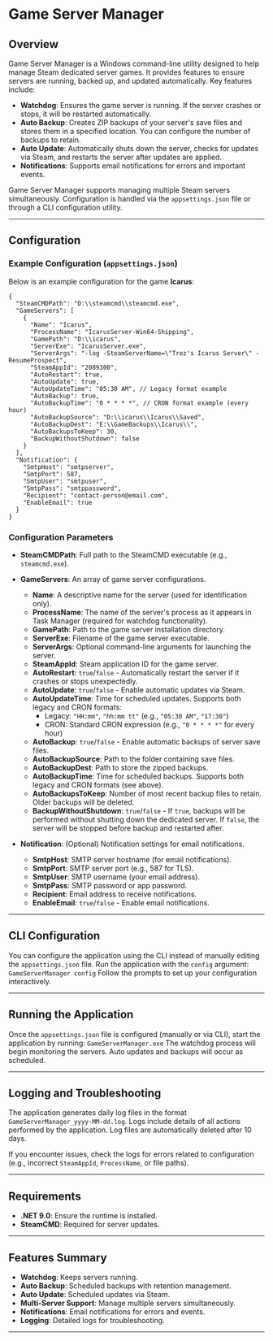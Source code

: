 # Game Server Manager

## Overview
Game Server Manager is a Windows command-line utility designed to help manage Steam dedicated server games. It provides features to ensure servers are running, backed up, and updated automatically. Key features include:

- **Watchdog**: Ensures the game server is running. If the server crashes or stops, it will be restarted automatically.
- **Auto Backup**: Creates ZIP backups of your server's save files and stores them in a specified location. You can configure the number of backups to retain.
- **Auto Update**: Automatically shuts down the server, checks for updates via Steam, and restarts the server after updates are applied.
- **Notifications**: Supports email notifications for errors and important events.

Game Server Manager supports managing multiple Steam servers simultaneously. Configuration is handled via the `appsettings.json` file or through a CLI configuration utility.

---

## Configuration

### Example Configuration (`appsettings.json`)
Below is an example configuration for the game **Icarus**:
```
{
  "SteamCMDPath": "D:\\steamcmd\\steamcmd.exe",
  "GameServers": [
    {
      "Name": "Icarus",
      "ProcessName": "IcarusServer-Win64-Shipping",
      "GamePath": "D:\\icarus",
      "ServerExe": "IcarusServer.exe",
      "ServerArgs": "-log -SteamServerName=\"Trez's Icarus Server\" -ResumeProspect",
      "SteamAppId": "2089300",
      "AutoRestart": true,
      "AutoUpdate": true,
      "AutoUpdateTime": "05:30 AM", // Legacy format example
      "AutoBackup": true,
      "AutoBackupTime": "0 * * * *", // CRON format example (every hour)
      "AutoBackupSource": "D:\\icarus\\Icarus\\Saved",
      "AutoBackupDest": "E:\\GameBackups\\Icarus\\",
      "AutoBackupsToKeep": 30,
      "BackupWithoutShutdown": false
    }
  ],
  "Notification": {
    "SmtpHost": "smtpserver",
    "SmtpPort": 587,
    "SmtpUser": "smtpuser",
    "SmtpPass": "smtppassword",
    "Recipient": "contact-person@email.com",
    "EnableEmail": true
  }
}
```

### Configuration Parameters
- **SteamCMDPath**: Full path to the SteamCMD executable (e.g., `steamcmd.exe`).
- **GameServers**: An array of game server configurations.
  - **Name**: A descriptive name for the server (used for identification only).
  - **ProcessName**: The name of the server's process as it appears in Task Manager (required for watchdog functionality).
  - **GamePath**: Path to the game server installation directory.
  - **ServerExe**: Filename of the game server executable.
  - **ServerArgs**: Optional command-line arguments for launching the server.
  - **SteamAppId**: Steam application ID for the game server.
  - **AutoRestart**: `true`/`false` - Automatically restart the server if it crashes or stops unexpectedly.
  - **AutoUpdate**: `true`/`false` - Enable automatic updates via Steam.
  - **AutoUpdateTime**: Time for scheduled updates. Supports both legacy and CRON formats:
    - Legacy: `"HH:mm"`, `"hh:mm tt"` (e.g., `"05:30 AM"`, `"17:30"`)
    - CRON: Standard CRON expression (e.g., `"0 * * * *"` for every hour)
  - **AutoBackup**: `true`/`false` - Enable automatic backups of server save files.
  - **AutoBackupSource**: Path to the folder containing save files.
  - **AutoBackupDest**: Path to store the zipped backups.
  - **AutoBackupTime**: Time for scheduled backups. Supports both legacy and CRON formats (see above).
  - **AutoBackupsToKeep**: Number of most recent backup files to retain. Older backups will be deleted.
  - **BackupWithoutShutdown**: `true`/`false` - If `true`, backups will be performed without shutting down the dedicated server. If `false`, the server will be stopped before backup and restarted after.

- **Notification**: (Optional) Notification settings for email notifications.
  - **SmtpHost**: SMTP server hostname (for email notifications).
  - **SmtpPort**: SMTP server port (e.g., 587 for TLS).
  - **SmtpUser**: SMTP username (your email address).
  - **SmtpPass**: SMTP password or app password.
  - **Recipient**: Email address to receive notifications.
  - **EnableEmail**: `true`/`false` - Enable email notifications.

---

## CLI Configuration
You can configure the application using the CLI instead of manually editing the `appsettings.json` file. Run the application with the `config` argument:
`GameServerManager config`
Follow the prompts to set up your configuration interactively.

---

## Running the Application
Once the `appsettings.json` file is configured (manually or via CLI), start the application by running:
`GameServerManager.exe`
The watchdog process will begin monitoring the servers. Auto updates and backups will occur as scheduled.

---

## Logging and Troubleshooting
The application generates daily log files in the format `GameServerManager_yyyy-MM-dd.log`. Logs include details of all actions performed by the application. Log files are automatically deleted after 10 days.

If you encounter issues, check the logs for errors related to configuration (e.g., incorrect `SteamAppId`, `ProcessName`, or file paths).

---

## Requirements
- **.NET 9.0**: Ensure the runtime is installed.
- **SteamCMD**: Required for server updates.

---

## Features Summary
- **Watchdog**: Keeps servers running.
- **Auto Backup**: Scheduled backups with retention management.
- **Auto Update**: Scheduled updates via Steam.
- **Multi-Server Support**: Manage multiple servers simultaneously.
- **Notifications**: Email notifications for errors and events.
- **Logging**: Detailed logs for troubleshooting.

---






